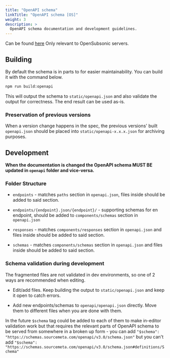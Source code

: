 ```yaml
---
title: "OpenAPI schema"
linkTitle: "OpenAPI schema [OS]"
weight: 3
description: >
  OpenAPI schema documentation and development guidelines.
---
```


Can be found [here](/static/openapi.json) Only relevant to OpenSubsonic servers.

## Building

By default the schema is in parts to for easier maintainability. You can build it with the command below.

```bash
npm run build:openapi
```

This will output the schema to `static/openapi.json` and also validate the output for correctness. The end result can be used as-is.

### Preservation of previous versions

When a version change happens in the spec, the previous versions' built `openapi.json` should be placed into `static/openapi-x.x.x.json` for archiving purposes.

## Development

**When the documentation is changed the OpenAPI schema MUST BE updated in `openapi` folder and vice-versa.**

### Folder Structure

* `endpoints`  - matches `paths` section in `openapi.json`, files inside should be added to said section. 

* `endpoints/{endpoint}.json/{endpoint}/` - supporting schemas for en endpoint, should be added to `components/schemas` section in `openapi.json`

* `responses` - matches `components/responses` section in `openapi.json` and files inside should be added to said section.

* `schemas` - matches `components/schemas` section in `openapi.json` and files inside should be added to said section.

### Schema validation during development

The fragmented files are not validated in dev environments, so one of 2 ways are recommended when editing.

* Edit/add files. Keep building the output to `static/openapi.json` and keep it open to catch errors.

* Add new endpoints/schemas to `openapi/openapi.json` directly. Move them to different files when you are done with them.

In the future `$schema` tag could be added to each of them to make in-editor validation work but that requires the relevant parts of OpenAPI schema to be served from somewhere in a broken up form - you can add `"$schema": "https://schemas.sourcemeta.com/openapi/v3.0/schema.json"` but you can't add `"$schema": "https://schemas.sourcemeta.com/openapi/v3.0/schema.json#definitions/Schema"`